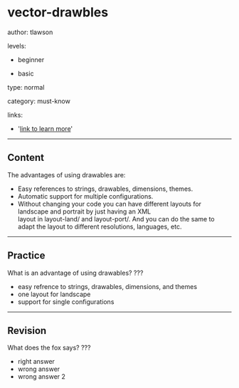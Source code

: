 # vector-drawbles
author: tlawson

levels:

  - beginner

  - basic

type: normal

category: must-know

links:

  - '[link to learn more](https://enki.com)'

---
## Content

The advantages of using drawables are: 
* Easy references to strings, drawables, dimensions, themes.
* Automatic support for multiple configurations. 
*	Without changing your code you can have different layouts for landscape and portrait by just having an XML  
  layout in layout-land/ and layout-port/. And you can do the same to adapt the layout to different resolutions, languages, etc.


---
## Practice

What is an advantage of using drawables?
???

* easy refrence to strings, drawables, dimensions, and themes
* one layout for landscape
* support for single configurations

---
## Revision

What does the fox says?
???

* right answer
* wrong answer
* wrong answer 2
